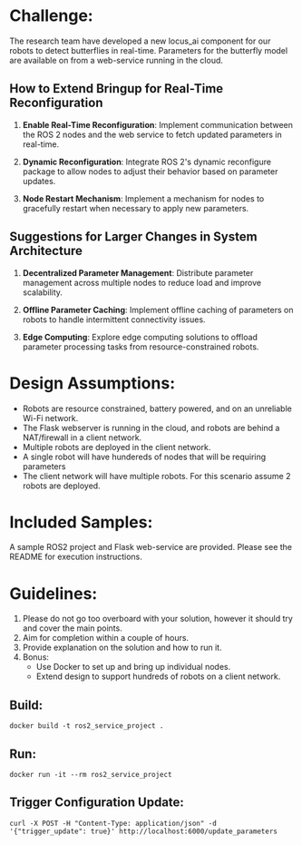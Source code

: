 # Challenge: 

The research team have developed a new locus_ai component for our robots to detect butterflies in real-time. Parameters for the butterfly model are available on from a web-service running in the cloud. 

## How to Extend Bringup for Real-Time Reconfiguration

1. **Enable Real-Time Reconfiguration**: Implement communication between the ROS 2 nodes and the web service to fetch updated parameters in real-time.

2. **Dynamic Reconfiguration**: Integrate ROS 2's dynamic reconfigure package to allow nodes to adjust their behavior based on parameter updates.

3. **Node Restart Mechanism**: Implement a mechanism for nodes to gracefully restart when necessary to apply new parameters.

## Suggestions for Larger Changes in System Architecture

1. **Decentralized Parameter Management**: Distribute parameter management across multiple nodes to reduce load and improve scalability.

2. **Offline Parameter Caching**: Implement offline caching of parameters on robots to handle intermittent connectivity issues.

3. **Edge Computing**: Explore edge computing solutions to offload parameter processing tasks from resource-constrained robots.

# Design Assumptions:

- Robots are resource constrained, battery powered, and on an unreliable Wi-Fi network.
- The Flask webserver is running in the cloud, and robots are behind a NAT/firewall in a client network.
- Multiple robots are deployed in the client network.
- A single robot will have hundereds of nodes that will be requiring parameters
- The client network will have multiple robots. For this scenario assume 2 robots are deployed.

# Included Samples:

A sample ROS2 project and Flask web-service are provided. Please see the README for execution instructions.

# Guidelines:

1. Please do not go too overboard with your solution, however it should try and cover the main points.
2. Aim for completion within a couple of hours.
3. Provide explanation on the solution and how to run it.
4. Bonus: 
    - Use Docker to set up and bring up individual nodes.
    - Extend design to support hundreds of robots on a client network.

## Build:

`docker build -t ros2_service_project .`

## Run:

`docker run -it --rm ros2_service_project`

## Trigger Configuration Update:

`curl -X POST -H "Content-Type: application/json" -d '{"trigger_update": true}' http://localhost:6000/update_parameters`
